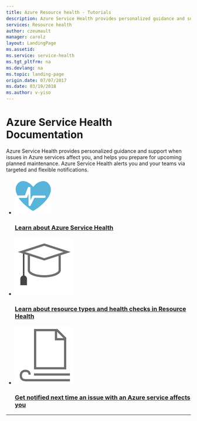 ```yaml
---
title: Azure Resource health - Tutorials
description: Azure Service Health provides personalized guidance and support when issues in Azure services affect you, and helps you prepare for upcoming planned maintenance. Azure Service Health alerts you and your teams via targeted and flexible notifications.	
services: Resource health
author: czeumault
manager: carolz
layout: LandingPage
ms.assetid: 
ms.service: service-health
ms.tgt_pltfrm: na
ms.devlang: na
ms.topic: landing-page
origin.date: 07/07/2017
ms.date: 03/19/2018
ms.author: v-yiso
---
```

# Azure Service Health Documentation

Azure Service Health provides personalized guidance and support when issues in Azure services affect you, and helps you prepare for upcoming planned maintenance. Azure Service Health alerts you and your teams via targeted and flexible notifications.
<ul class="panelContent cardsFTitle">
    <li>
        <a href="/service-health/service-health-overview">
        <div class="cardSize">
            <div class="cardPadding">
                <div class="card">
                    <div class="cardImageOuter">
                        <div class="cardImage">
                            <img src="media/index/resource-health.svg" alt="" />
                        </div>
                    </div>
                    <div class="cardText">
                        <h3>Learn about Azure Service Health</h3>
                    </div>
                </div>
            </div>
        </div>
        </a>
    </li>
    <li>
        <a href="/service-health/resource-health-checks-resource-types">
        <div class="cardSize">
            <div class="cardPadding">
                <div class="card">
                    <div class="cardImageOuter">
                        <div class="cardImage">
                            <img src="media/index/tutorial.svg" alt="" />
                        </div>
                    </div>
                    <div class="cardText">
                        <h3>Learn about resource types and health checks in Resource Health</h3>
                    </div>
                </div>
            </div>
        </div>
        </a>
    </li>
    <li>
        <a href="/monitoring-and-diagnostics/monitoring-activity-log-alerts-on-service-notifications?toc=%2fresource-health%2ftoc.json">
        <div class="cardSize">
            <div class="cardPadding">
                <div class="card">
                    <div class="cardImageOuter">
                        <div class="cardImage">
                            <img src="media/index/article.svg" alt="" />
                        </div>
                    </div>
                    <div class="cardText">
                        <h3>Get notified next time an issue with an Azure service affects you</h3>
                    </div>
                </div>
            </div>
        </div>
        </a>
    </li>

</ul>

---

